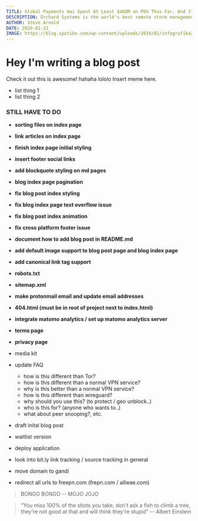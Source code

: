 ```yaml
---
TITLE: Global Payments Has Spent At Least $488M on POS Thus Far, And It’s Looking Like A Total Disaster
DESCRIPTION: Orchard Systems is the world's best remote store management system (RSM). ... Orchard Point of Sale (POS), the Orchard OS device management
AUTHOR: Steve Arnold
DATE: 2020-01-21
IMAGE: https://blog.spotibo.com/wp-content/uploads/2019/01/infografika2019-1.png
---
```


# Hey I'm writing a blog post

Check it out this is awesome!
hahaha lololo
Insert meme here.

-   list thing 1
-   list thing 2

### STILL HAVE TO DO

-   **sorting files on index page**
-   **link articles on index page**
-   **finish index page initial styling**
-   **insert footer social links**
-   **add blockquote styling on md pages**
-   **blog index page pagination**
-   **fix blog post index styling**
-   **fix blog index page text overflow issue**
-   **fix blog post index animation**
-   **fix cross platform footer issue**
-   **document how to add blog post in README.md**
-   **add default image support to blog post page and blog index page**
-   **add canonical link tag support**
-   **robots.txt**
-   **sitemap.xml**
-   **make protonmail email and update email addresses**
-   **404.html (must be in root of project next to index.html)**
-   **integrate matomo analytics / set up matomo analytics server**
-   **terms page**
-   **privacy page**
-   media kit
-   update FAQ
    -   how is this different than Tor?
    -   how is this different than a normal VPN service?
    -   why is this better than a normal VPN service?
    -   how is this different than wireguard?
    -   why should you use this? (to protect / geo unblock..)
    -   who is this for? (anyone who wants to..)
    -   what about peer snooping?, etc.
-   draft inital blog post
-   waitlist version
-   deploy application

-   look into bit.ly link tracking / source tracking in general

-   move domain to gandi
-   redirect all urls to freepn.com (frepn.com / allieae.com)

> BONGO BONGO -- MOJO JOJO

> "You miss 100% of the shots you take, don't ask a fish to climb a tree, they're not good at that and will think they're stupid" -- Albert Einstein
